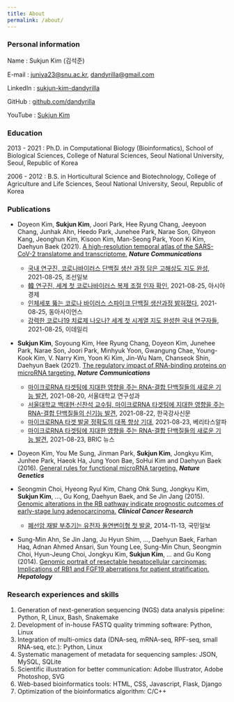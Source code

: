 ```yaml
---
title: About
permalink: /about/
---
```


### Personal information

Name
: Sukjun Kim (김석준)

E-mail
: juniya23@snu.ac.kr, dandyrilla@gmail.com

LinkedIn
: [sukjun-kim-dandyrilla](https://www.linkedin.com/in/sukjun-kim-dandyrilla/)

GitHub
: [github.com/dandyrilla](https://github.com/dandyrilla)

YouTube
: [Sukjun Kim](https://www.youtube.com/channel/UCajurZiO-sgtAuEWvYPPvJg)


### Education

2013 - 2021
: Ph.D. in Computational Biology (Bioinformatics), School of Biological Sciences, College of Natural Sciences, Seoul National University, Seoul, Republic of Korea

2006 - 2012
: B.S. in Horticultural Science and Biotechnology, College of Agriculture and Life Sciences, Seoul National University, Seoul, Republic of Korea


### Publications

* Doyeon Kim, **Sukjun Kim**, Joori Park, Hee Ryung Chang, Jeeyoon Chang, Junhak Ahn, Heedo Park, Junehee Park,
  Narae Son, Gihyeon Kang, Jeonghun Kim, Kisoon Kim, Man-Seong Park, Yoon Ki Kim, Daehyun Baek (2021).
  [A high-resolution temporal atlas of the SARS-CoV-2 translatome and transcriptome.](https://doi.org/10.1038/s41467-021-25361-5)
  ***Nature Communications***
  
  * [국내 연구진, 코로나바이러스 단백질 생산 과정 담은 고해상도 지도 완성](https://www.chosun.com/economy/science/2021/08/25/EGWMLIHPYVGGLEDMCJJSQWSMNM/), 2021-08-25, 조선일보
  * [韓 연구진, 세계 첫 코로나바이러스 복제 조절 인자 확인](https://view.asiae.co.kr/article/2021082515303693791), 2021-08-25, 아시아경제
  * [인체세포 뚫는 코로나 바이러스 스파이크 단백질 생산과정 밝혀졌다](https://www.dongascience.com/news.php?idx=48945), 2021-08-25, 동아사이언스
  * [강력한 코로나19 치료제 나오나? 세계 첫 시계열 지도 완성한 국내 연구자들](https://www.edaily.co.kr/news/read?newsId=03532566629150928), 2021-08-25, 이데일리

* **Sukjun Kim**, Soyoung Kim, Hee Ryung Chang, Doyeon Kim, Junehee Park, Narae Son, Joori Park, Minhyuk Yoon,
  Gwangung Chae, Young-Kook Kim, V. Narry Kim, Yoon Ki Kim, Jin-Wu Nam, Chanseok Shin, Daehyun Baek (2021).
  [The regulatory impact of RNA-binding proteins on microRNA targeting.](https://doi.org/10.1038/s41467-021-25078-5)
  ***Nature Communications***
  
  * [마이크로RNA 타겟팅에 지대한 영향을 주는 RNA-결합 단백질들의 새로운 기능 발견](https://www.snu.ac.kr/research/highlights?md=v&bbsidx=132985), 2021-08-20, 서울대학교 연구성과
  * [서울대학교 백대현·신찬석 교수팀, 마이크로RNA 타겟팅에 지대한 영향을 주는 RNA-결합 단백질들의 신기능 발견](http://www.lecturernews.com/news/articleView.html?idxno=74286), 2021-08-22, 한국강사신문
  * [마이크로RNA 타겟 발굴 정확도의 대폭 향상 기대](http://www.veritas-a.com/news/articleView.html?idxno=382873), 2021-08-23, 베리타스알파
  * [마이크로RNA 타겟팅에 지대한 영향을 주는 RNA-결합 단백질들의 새로운 기능 발견](https://www.ibric.org/myboard/read.php?Board=news&id=333953), 2021-08-23, BRIC 뉴스
  
* Doyeon Kim, You Me Sung, Jinman Park, **Sukjun Kim**, Jongkyu Kim, Junhee Park, Haeok Ha, Jung Yoon Bae, SoHui Kim
  and Daehyun Baek (2016). [General rules for functional microRNA targeting.](https://doi.org/10.1038/ng.3694)
  ***Nature Genetics***

* Seongmin Choi, Hyeong Ryul Kim, Chang Ohk Sung, Jongkyu Kim, **Sukjun Kim**, ..., Gu Kong, Daehyun Baek, and
  Se Jin Jang (2015). [Genomic alterations in the RB pathway indicate prognostic outcomes of early-stage lung adenocarcinoma.](https://doi.org/10.1158/1078-0432.ccr-14-0519)
  ***Clinical Cancer Research***
  
  * [폐선암 재발 부추기는 유전자 돌연변이형 첫 발굴](http://news.kmib.co.kr/article/view.asp?arcid=0008854069&code=61171911&cp=nv), 2014-11-13, 국민일보

* Sung-Min Ahn, Se Jin Jang, Ju Hyun Shim, ..., Daehyun Baek, Farhan Haq, Adnan Ahmed Ansari,
  Sun Young Lee, Sung-Min Chun, Seongmin Choi, Hyun-Jeung Choi, Jongkyu Kim, **Sukjun Kim**, ... and Gu Kong (2014).
  [Genomic portrait of resectable hepatocellular carcinomas: Implications of RB1 and FGF19 aberrations for patient stratification.](https://doi.org/10.1002/hep.27198)
  ***Hepatology***


### Research experiences and skills

1. Generation of next-generation sequencing (NGS) data analysis pipeline: Python, R, Linux, Bash, Snakemake
2. Development of in-house FASTQ quality trimming software: Python, Linux
3. Integration of multi-omics data (DNA-seq, mRNA-seq, RPF-seq, small RNA-seq, etc.): Python, Linux
4. Systematic management of metadata for sequencing samples: JSON, MySQL, SQLite
5. Scientific illustration for better communication: Adobe Illustrator, Adobe Photoshop, SVG
6. Web-based bioinformatics tools: HTML, CSS, Javascript, Flask, Django
7. Optimization of the bioinformatics algorithm: C/C++